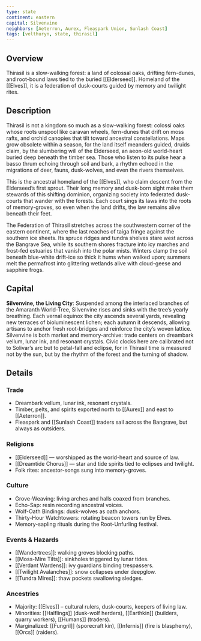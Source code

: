 ```yaml
---
type: state
continent: eastern
capital: Silvenvine
neighbors: [Aeterron, Aurex, Fleaspark Union, Sunlash Coast]
tags: [velthuryn, state, thirasil]
---
```

## Overview
Thirasil is a slow-walking forest: a land of colossal oaks, drifting fern-dunes, and root-bound laws tied to the buried [[Elderseed]]. Homeland of the [[Elves]], it is a federation of dusk-courts guided by memory and twilight rites.

## Description
Thirasil is not a kingdom so much as a slow-walking forest: colossi oaks 
whose roots unspool like caravan wheels, fern-dunes that drift on moss rafts, 
and orchid canopies that tilt toward ancestral constellations. Maps grow 
obsolete within a season, for the land itself meanders guided, druids claim, by 
the slumbering will of the Elderseed, an aeon-old world-heart buried deep 
beneath the timber sea. Those who listen to its pulse hear a basso thrum 
echoing through soil and bark, a rhythm echoed in the migrations of deer, fauns, dusk-wolves, and 
even the rivers themselves.

This is the ancestral homeland of the [[Elves]], who claim descent from the Elderseed’s first sprout. 
Their long memory and dusk-born sight make them stewards of this shifting dominion, organizing 
society into federated dusk-courts that wander with the forests. Each court sings its laws into the 
roots of memory-groves, so even when the land drifts, the law remains alive beneath their feet.

The Federation of Thirasil stretches across the southwestern corner of the eastern continent, 
where the last reaches of taiga fringe against the southern ice sheets. Its spruce ridges and tundra 
shelves stare west across the Bangrave Sea, while its southern shores fracture into icy marches 
and frost-fed estuaries that vanish into the polar mists. Winters clamp the soil beneath blue-white 
drift-ice so thick it hums when walked upon; summers melt the permafrost into glittering wetlands 
alive with cloud-geese and sapphire frogs.

## Capital
**Silvenvine, the Living City**: Suspended among the interlaced branches of the Amaranth 
World-Tree, Silvenvine rises and sinks with the tree’s yearly breathing. Each vernal equinox the city 
ascends several yards, revealing new terraces of bioluminescent lichen; each autumn it descends, 
allowing artisans to anchor fresh root-bridges and reinforce the city’s woven lattice.  
Silvenvine is both market and memory-archive: trade centers on dreambark vellum, lunar ink, and 
resonant crystals. Civic clocks here are calibrated not to Solivar’s arc but to petal-fall and eclipse, 
for in Thirasil time is measured not by the sun, but by the rhythm of the forest and the turning of shadow.

## Details

### Trade
- Dreambark vellum, lunar ink, resonant crystals.
- Timber, pelts, and spirits exported north to [[Aurex]] and east to [[Aeterron]].
- Fleaspark and [[Sunlash Coast]] traders sail across the Bangrave, but always as outsiders.

### Religions
- [[Elderseed]] — worshipped as the world-heart and source of law.
- [[Dreamtide Chorus]] — star and tide spirits tied to eclipses and twilight.
- Folk rites: ancestor-songs sung into memory-groves.

### Culture
- Grove-Weaving: living arches and halls coaxed from branches.
- Echo-Sap: resin recording ancestral voices.
- Wolf-Oath Bindings: dusk-wolves as oath anchors.
- Thirty-Hour Watchtowers: rotating beacon towers run by Elves.
- Memory-sapling rituals during the Root-Unfurling festival.

### Events & Hazards
- [[Wandertrees]]: walking groves blocking paths.
- [[Moss-Mire Tilts]]: sinkholes triggered by lunar tides.
- [[Verdant Wardens]]: ivy guardians binding trespassers.
- [[Twilight Avalanches]]: snow collapses under deepglow.
- [[Tundra Mires]]: thaw pockets swallowing sledges.

### Ancestries
- Majority: [[Elves]] – cultural rulers, dusk-courts, keepers of living law.
- Minorities: [[Halflings]] (dusk-wolf herders), [[Earthkin]] (builders, quarry workers), [[Humans]] (traders).
- Marginalized: [[Fungril]] (sporecraft kin), [[Infernis]] (fire is blasphemy), [[Orcs]] (raiders).
